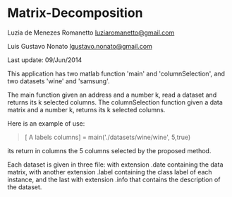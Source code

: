 Matrix-Decomposition
====================

Luzia de Menezes Romanetto <luziaromanetto@gmail.com>

Luis Gustavo Nonato <lgustavo.nonato@gmail.com>

Last update: 09/Jun/2014

This application has two matlab function 'main' and 'columnSelection', and two datasets 'wine' and 'samsung'.

The main function given an address and a number k, read a dataset and returns its k selected columns. 
The columnSelection function given a data matrix and a number k, returns its k selected columns.

Here is an example of use:

> [ A labels columns] = main('./datasets/wine/wine', 5,true)

its return in columns the 5 columns selected by the proposed method.

Each dataset is given in three file: with extension .date containing the data matrix, with another extension .label
containing the class label of each instance, and the last with extension .info that contains the description of the dataset.

